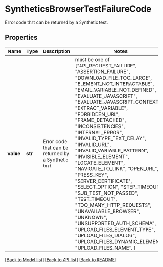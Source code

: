 # SyntheticsBrowserTestFailureCode

Error code that can be returned by a Synthetic test.

## Properties

| Name      | Type    | Description                                          | Notes                                                                                                                                                                                                                                                                                                                                                                                                                                                                                                                                                                                                                                                                                                                                                        |
| --------- | ------- | ---------------------------------------------------- | ------------------------------------------------------------------------------------------------------------------------------------------------------------------------------------------------------------------------------------------------------------------------------------------------------------------------------------------------------------------------------------------------------------------------------------------------------------------------------------------------------------------------------------------------------------------------------------------------------------------------------------------------------------------------------------------------------------------------------------------------------------ |
| **value** | **str** | Error code that can be returned by a Synthetic test. | must be one of ["API_REQUEST_FAILURE", "ASSERTION_FAILURE", "DOWNLOAD_FILE_TOO_LARGE", "ELEMENT_NOT_INTERACTABLE", "EMAIL_VARIABLE_NOT_DEFINED", "EVALUATE_JAVASCRIPT", "EVALUATE_JAVASCRIPT_CONTEXT", "EXTRACT_VARIABLE", "FORBIDDEN_URL", "FRAME_DETACHED", "INCONSISTENCIES", "INTERNAL_ERROR", "INVALID_TYPE_TEXT_DELAY", "INVALID_URL", "INVALID_VARIABLE_PATTERN", "INVISIBLE_ELEMENT", "LOCATE_ELEMENT", "NAVIGATE_TO_LINK", "OPEN_URL", "PRESS_KEY", "SERVER_CERTIFICATE", "SELECT_OPTION", "STEP_TIMEOUT", "SUB_TEST_NOT_PASSED", "TEST_TIMEOUT", "TOO_MANY_HTTP_REQUESTS", "UNAVAILABLE_BROWSER", "UNKNOWN", "UNSUPPORTED_AUTH_SCHEMA", "UPLOAD_FILES_ELEMENT_TYPE", "UPLOAD_FILES_DIALOG", "UPLOAD_FILES_DYNAMIC_ELEMENT", "UPLOAD_FILES_NAME", ] |

[[Back to Model list]](README.md#documentation-for-models) [[Back to API list]](README.md#documentation-for-api-endpoints) [[Back to README]](README.md)
